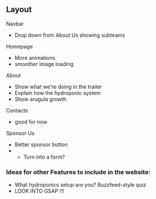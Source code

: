 ## Layout

Navbar
- Drop down from About Us showing subteams

Homepage
- More animations
- smoother image loading

About
- Show what we're doing in the trailer
- Explain how the hydroponic system
- Show arugula growth

Contacts
- good for now

Sponsor Us
- Better sponsor button
- - Turn into a form?

### Ideas for other Features to include in the website:

- What hydroponics setup are you? Buzzfeed-style quiz
- LOOK INTO GSAP !!!